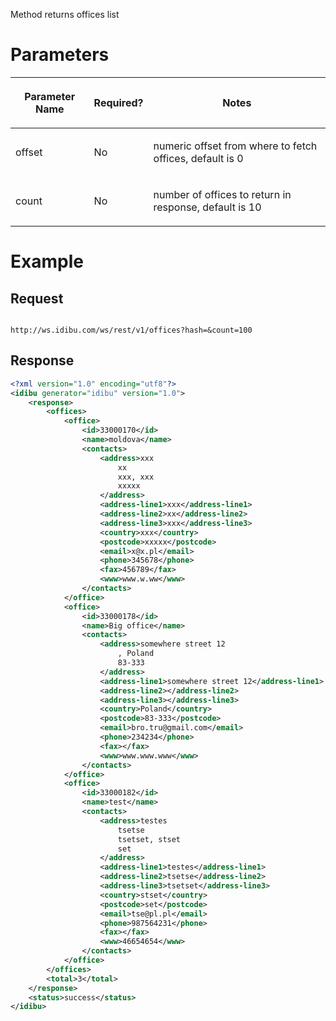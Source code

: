 <p>Method returns offices list</p>
<h1>
	Parameters</h1>
<table cellpadding="2" cellspacing="0" class="t1" width="1084.0">
	<thead>
		<tr>
			<th class="td1" scope="col" valign="middle">
				<p class="p1"><b>Parameter Name</b></p>
			</th>
			<th class="td2" scope="col" valign="middle">
				<p class="p1"><b>Required?</b></p>
			</th>
			<th class="td3" scope="col" valign="middle">
				<p class="p1"><b>Notes</b></p>
			</th>
		</tr>
	</thead>
	<tbody>
		<tr>
			<td class="td1" valign="middle">
				<p class="p2">offset</p>
			</td>
			<td class="td2" valign="middle">
				<p class="p2">No</p>
			</td>
			<td class="td3" valign="middle">
				<p class="p2">numeric offset from where to fetch offices, default is 0</p>
			</td>
		</tr>
		<tr>
			<td class="td1" valign="middle">
				<p class="p2">count</p>
			</td>
			<td class="td2" valign="middle">
				<p class="p2">No</p>
			</td>
			<td class="td3" valign="middle">
				<p class="p2">number of offices to return in response, default is 10</p>
			</td>
		</tr>
	</tbody>
</table>
<h1>
	Example</h1>
<h2>
	Request</h2>
<pre>
<code>
http://ws.idibu.com/ws/rest/v1/offices?hash=<your hash>&count=100
</code></pre>
<h2>
	Response</h2>

```xml
<?xml version="1.0" encoding="utf8"?>
<idibu generator="idibu" version="1.0">
    <response>
        <offices>
            <office>
                <id>33000170</id>
                <name>moldova</name>
                <contacts>
                    <address>xxx
                        xx
                        xxx, xxx
                        xxxxx
                    </address>
                    <address-line1>xxx</address-line1>
                    <address-line2>xx</address-line2>
                    <address-line3>xxx</address-line3>
                    <country>xxx</country>
                    <postcode>xxxxx</postcode>
                    <email>x@x.pl</email>
                    <phone>345678</phone>
                    <fax>456789</fax>
                    <www>www.w.ww</www>
                </contacts>
            </office>
            <office>
                <id>33000178</id>
                <name>Big office</name>
                <contacts>
                    <address>somewhere street 12
                        , Poland
                        83-333
                    </address>
                    <address-line1>somewhere street 12</address-line1>
                    <address-line2></address-line2>
                    <address-line3></address-line3>
                    <country>Poland</country>
                    <postcode>83-333</postcode>
                    <email>bro.tru@gmail.com</email>
                    <phone>234234</phone>
                    <fax></fax>
                    <www>www.www.www</www>
                </contacts>
            </office>
            <office>
                <id>33000182</id>
                <name>test</name>
                <contacts>
                    <address>testes
                        tsetse
                        tsetset, stset
                        set
                    </address>
                    <address-line1>testes</address-line1>
                    <address-line2>tsetse</address-line2>
                    <address-line3>tsetset</address-line3>
                    <country>stset</country>
                    <postcode>set</postcode>
                    <email>tse@pl.pl</email>
                    <phone>987564231</phone>
                    <fax></fax>
                    <www>46654654</www>
                </contacts>
            </office>
        </offices>
        <total>3</total>
    </response>
    <status>success</status>
</idibu>
```
